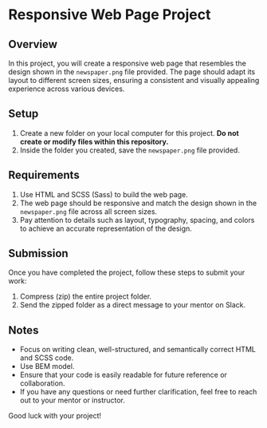 # Responsive Web Page Project

## Overview

In this project, you will create a responsive web page that resembles the design shown in the `newspaper.png` file provided. The page should adapt its layout to different screen sizes, ensuring a consistent and visually appealing experience across various devices.

## Setup

1. Create a new folder on your local computer for this project. **Do not create or modify files within this repository.**
2. Inside the folder you created, save the `newspaper.png` file provided.

## Requirements

1. Use HTML and SCSS (Sass) to build the web page.
2. The web page should be responsive and match the design shown in the `newspaper.png` file across all screen sizes.
3. Pay attention to details such as layout, typography, spacing, and colors to achieve an accurate representation of the design.

## Submission

Once you have completed the project, follow these steps to submit your work:

1. Compress (zip) the entire project folder.
2. Send the zipped folder as a direct message to your mentor on Slack.

## Notes

- Focus on writing clean, well-structured, and semantically correct HTML and SCSS code.
- Use BEM model.
- Ensure that your code is easily readable for future reference or collaboration.
- If you have any questions or need further clarification, feel free to reach out to your mentor or instructor.

Good luck with your project!